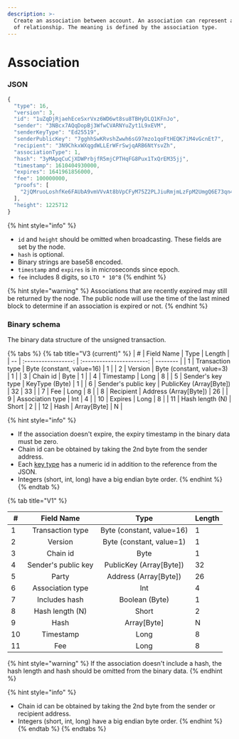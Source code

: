 ```yaml
---
description: >-
  Create an association between account. An association can represent any kind
  of relationship. The meaning is defined by the association type.
---
```


# Association

### JSON

```javascript
{
  "type": 16,
  "version": 3,
  "id": "1uZqDjRjaehEceSxrVxz6WD6wt8su8TBHyDLQ1KFnJo",
  "sender": "3NBcx7AQqDopBj3WfwCVARNYuZyt1L9xEVM",
  "senderKeyType": "Ed25519",
  "senderPublicKey": "7gghhSwKRvshZwwh6sG97mzo1qoFtHEQK7iM4vGcnEt7",
  "recipient": "3N9ChkxWXqgdWLLErWFrSwjqARB6NtYsvZh",
  "associationType": 1,
  "hash": "3yMApqCuCjXDWPrbjfR5mjCPTHqFG8Pux1TxQrEM35jj",
  "timestamp": 1610404930000,
  "expires": 1641961856000,
  "fee": 100000000,
  "proofs": [
    "2jQMruoLoshfKe6FAUbA9vmVVvAt8bVpCFyM75Z2PLJiuRmjmLzFpM2UmgQ6E73qn46AVQprQJPBhQe92S7iSXbZ"
  ],
  "height": 1225712
}
```

{% hint style="info" %}
* `id` and `height` should be omitted when broadcasting. These fields are set by the node.
* `hash` is optional.
* Binary strings are base58 encoded.
* `timestamp` and `expires` is in microseconds since epoch.
* `fee` includes 8 digits, so `LTO * 10^8`
{% endhint %}

{% hint style="warning" %}
Associations that are recently expired may still be returned by the node. The public node will use the time of the last mined block to determine if an association is expired or not.
{% endhint %}

### Binary schema

The binary data structure of the unsigned transaction.

{% tabs %}
{% tab title="V3 (current)" %}
| #  |      Field Name     |            Type           | Length   |
| -- | :-----------------: | :-----------------------: | -------- |
| 1  |   Transaction type  | Byte (constant, value=16) | 1        |
| 2  |       Version       |  Byte (constant, value=3) | 1        |
| 3  |       Chain id      |            Byte           | 1        |
| 4  |      Timestamp      |            Long           | 8        |
| 5  |  Sender's key type  |       KeyType (Byte)      | 1        |
| 6  | Sender's public key |  PublicKey (Array\[Byte]) | 32 \| 33 |
| 7  |         Fee         |            Long           | 8        |
| 8  |      Recipient      |   Address (Array\[Byte])  | 26       |
| 9  |   Association type  |            Int            | 4        |
| 10 |       Expires       |            Long           | 8        |
| 11 |   Hash length (N)   |           Short           | 2        |
| 12 |         Hash        |        Array\[Byte]       | N        |

{% hint style="info" %}
* If the association doesn't expire, the expiry timestamp in the binary data must be zero.
* Chain id can be obtained by taking the 2nd byte from the sender address.
* Each [key type](../../accounts/#key-types) has a numeric id in addition to the reference from the JSON.
* Integers (short, int, long) have a big endian byte order.
{% endhint %}
{% endtab %}

{% tab title="V1" %}


| #  |      Field Name     |            Type           | Length |
| -- | :-----------------: | :-----------------------: | ------ |
| 1  |   Transaction type  | Byte (constant, value=16) | 1      |
| 2  |       Version       |  Byte (constant, value=1) | 1      |
| 3  |       Chain id      |            Byte           | 1      |
| 4  | Sender's public key |  PublicKey (Array\[Byte]) | 32     |
| 5  |        Party        |   Address (Array\[Byte])  | 26     |
| 6  |   Association type  |            Int            | 4      |
| 7  |    Includes hash    |       Boolean (Byte)      | 1      |
| 8  |   Hash length (N)   |           Short           | 2      |
| 9  |         Hash        |        Array\[Byte]       | N      |
| 10 |      Timestamp      |            Long           | 8      |
| 11 |         Fee         |            Long           | 8      |

{% hint style="warning" %}
If the association doesn't include a hash, the hash length and hash should be omitted from the binary data.
{% endhint %}

{% hint style="info" %}
* Chain id can be obtained by taking the 2nd byte from the sender or recipient address.
* Integers (short, int, long) have a big endian byte order.
{% endhint %}
{% endtab %}
{% endtabs %}
